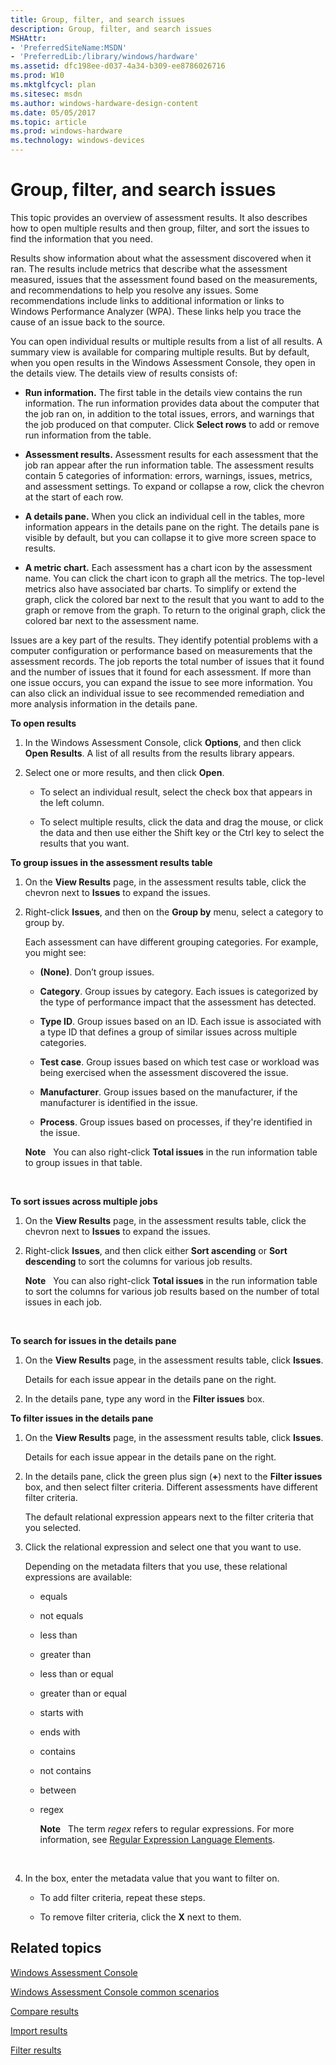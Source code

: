 ```yaml
---
title: Group, filter, and search issues
description: Group, filter, and search issues
MSHAttr:
- 'PreferredSiteName:MSDN'
- 'PreferredLib:/library/windows/hardware'
ms.assetid: dfc198ee-d037-4a34-b309-ee8786026716
ms.prod: W10
ms.mktglfcycl: plan
ms.sitesec: msdn
ms.author: windows-hardware-design-content
ms.date: 05/05/2017
ms.topic: article
ms.prod: windows-hardware
ms.technology: windows-devices
---
```


# Group, filter, and search issues


This topic provides an overview of assessment results. It also describes how to open multiple results and then group, filter, and sort the issues to find the information that you need.

Results show information about what the assessment discovered when it ran. The results include metrics that describe what the assessment measured, issues that the assessment found based on the measurements, and recommendations to help you resolve any issues. Some recommendations include links to additional information or links to Windows Performance Analyzer (WPA). These links help you trace the cause of an issue back to the source.

You can open individual results or multiple results from a list of all results. A summary view is available for comparing multiple results. But by default, when you open results in the Windows Assessment Console, they open in the details view. The details view of results consists of:

-   **Run information.** The first table in the details view contains the run information. The run information provides data about the computer that the job ran on, in addition to the total issues, errors, and warnings that the job produced on that computer. Click **Select rows** to add or remove run information from the table.

-   **Assessment results.** Assessment results for each assessment that the job ran appear after the run information table. The assessment results contain 5 categories of information: errors, warnings, issues, metrics, and assessment settings. To expand or collapse a row, click the chevron at the start of each row.

-   **A details pane.** When you click an individual cell in the tables, more information appears in the details pane on the right. The details pane is visible by default, but you can collapse it to give more screen space to results.

-   **A metric chart.** Each assessment has a chart icon by the assessment name. You can click the chart icon to graph all the metrics. The top-level metrics also have associated bar charts. To simplify or extend the graph, click the colored bar next to the result that you want to add to the graph or remove from the graph. To return to the original graph, click the colored bar next to the assessment name.

Issues are a key part of the results. They identify potential problems with a computer configuration or performance based on measurements that the assessment records. The job reports the total number of issues that it found and the number of issues that it found for each assessment. If more than one issue occurs, you can expand the issue to see more information. You can also click an individual issue to see recommended remediation and more analysis information in the details pane.

**To open results**

1.  In the Windows Assessment Console, click **Options**, and then click **Open Results**. A list of all results from the results library appears.

2.  Select one or more results, and then click **Open**.

    -   To select an individual result, select the check box that appears in the left column.

    -   To select multiple results, click the data and drag the mouse, or click the data and then use either the Shift key or the Ctrl key to select the results that you want.

**To group issues in the assessment results table**

1.  On the **View Results** page, in the assessment results table, click the chevron next to **Issues** to expand the issues.

2.  Right-click **Issues**, and then on the **Group by** menu, select a category to group by.

    Each assessment can have different grouping categories. For example, you might see:

    -   **(None)**. Don’t group issues.

    -   **Category**. Group issues by category. Each issues is categorized by the type of performance impact that the assessment has detected.

    -   **Type ID**. Group issues based on an ID. Each issue is associated with a type ID that defines a group of similar issues across multiple categories.

    -   **Test case**. Group issues based on which test case or workload was being exercised when the assessment discovered the issue.

    -   **Manufacturer**. Group issues based on the manufacturer, if the manufacturer is identified in the issue.

    -   **Process**. Group issues based on processes, if they're identified in the issue.

    **Note**  
    You can also right-click **Total issues** in the run information table to group issues in that table.

     

**To sort issues across multiple jobs**

1.  On the **View Results** page, in the assessment results table, click the chevron next to **Issues** to expand the issues.

2.  Right-click **Issues**, and then click either **Sort ascending** or **Sort descending** to sort the columns for various job results.

    **Note**  
    You can also right-click **Total issues** in the run information table to sort the columns for various job results based on the number of total issues in each job.

     

**To search for issues in the details pane**

1.  On the **View Results** page, in the assessment results table, click **Issues**.

    Details for each issue appear in the details pane on the right.

2.  In the details pane, type any word in the **Filter issues** box.

**To filter issues in the details pane**

1.  On the **View Results** page, in the assessment results table, click **Issues**.

    Details for each issue appear in the details pane on the right.

2.  In the details pane, click the green plus sign (**+**) next to the **Filter issues** box, and then select filter criteria. Different assessments have different filter criteria.

    The default relational expression appears next to the filter criteria that you selected.

3.  Click the relational expression and select one that you want to use.

    Depending on the metadata filters that you use, these relational expressions are available:

    -   equals

    -   not equals

    -   less than

    -   greater than

    -   less than or equal

    -   greater than or equal

    -   starts with

    -   ends with

    -   contains

    -   not contains

    -   between

    -   regex

        **Note**  
        The term *regex* refers to regular expressions. For more information, see [Regular Expression Language Elements](http://go.microsoft.com/fwlink/?LinkId=235292).

         

4.  In the box, enter the metadata value that you want to filter on.

    -   To add filter criteria, repeat these steps.

    -   To remove filter criteria, click the **X** next to them.

## Related topics


[Windows Assessment Console](windows-assessment-console.md)

[Windows Assessment Console common scenarios](windows-assessment-console-common-scenarios.md)

[Compare results](compare-results.md)

[Import results](import-results.md)

[Filter results](filter-results.md)

 

 







